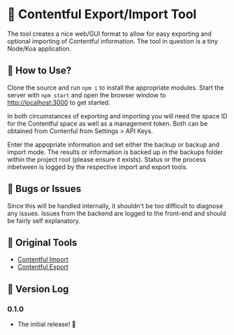# :minidisc: Contentful Export/Import Tool

The tool creates a nice web/GUI format to allow for easy exporting and optional importing of Contentful information. The tool in question is a tiny Node/Koa application.

## :electric_plug: How to Use?

Clone the source and run `npm i` to install the appropriate modules. Start the server with `npm start` and open the browser window to [http://localhost:3000](http://localhost:3000) to get started.

In both circumstances of exporting and importing you will need the space ID for the Contentful space as well as a management token. Both can be obtained from Contenful from Settings > API Keys.

Enter the appopriate information and set either the backup or backup and import mode. The results or information is backed up in the backups folder within the project root (please ensure it exists). Status or the process inbetween is logged by the respective import and export tools.

## :bug: Bugs or Issues

Since this will be handled internally, it shouldn't be too difficult to diagnose any issues. Issues from the backend are logged to the front-end and should be fairly self explanatory.

## :hammer: Original Tools
- [Contentful Import](https://github.com/contentful/contentful-import)
- [Contentful Export](https://github.com/contentful/contentful-export)

## :page_with_curl: Version Log

### 0.1.0
- The initial release! :tada:

